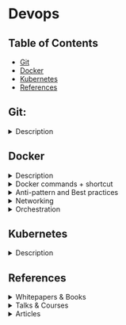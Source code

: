 # Devops

## Table of Contents
- [Git](#git)
- [Docker](#docker)
- [Kubernetes](#kubernetes)
- [References](#references)

## Git:

<details>
<summary>Description</summary>

- For more details:
    - [Oh Shit, Git!?!](https://ohshitgit.com/)

</details>

## Docker

<details>
<summary>Description</summary>

- Docker is an engine that runs containers.
- A container is a sealed, self-contained unit of software that have everything needed to run a service.
    - It uses **namespacing** and **Control Groups** to isolate resources per process (or group of processes).
    - **Namespacing** is a hard disk segmentation that allows to isolate resources per process (or group of processes). For example, we can namespace a process:
        - to restrict the area of a hard drive that is available or 
        - to restrict the network devices that are available or 
        - to restrict the ability to talk to other processes or the ability to see other processes
    - **A Control Group** is used to limit the amount of resources that a particular process can use. For example, we can use a control group:
        - to limit the amount of memory that a process can use
        - to limit the amount of cpu, the amount of hard drive I/O and the amount of network bandwidth as well
- Containers make deployment easy:
    - Deploying is as simple as running a new container, routing users to the new one, and trashing the old one. 
    - It can even be automated by **orchestration** tools.
- A **Docker image** 
    - It contains everything it needs to run, independent of the Linux server on which it lives: a copy of the OS, a database, code, configuration files, dependencies, etc.
    - It can be packaged and shared with other Docker admin
- A **Dangling image**
    - It's layers that have no relationship to any tagged images. 
    - It no longer serves a purpose and consumes disk space.
- **Docker Hub**:
- Docker Flow: image --> Running Container --> Stopped container --> new image
- Requirements:
    - Docker needs a Linux server
    - In the same server, 2 different containers could run two different OS
    - E.g., A server is running two containers, the 1st. one can be based on RedHat Linux and he 2nd. one can run any operating system.
- Shortcuts:
    - Exit:
    - 
- For more details:

</details>

<details>
<summary>Docker commands + shortcut</summary>

- docker run: 
    - The Container has a main process
    - The container stops when the main process stops
    - The container is not done until the main process exits, even if the the container has other processes
    - The container has a name. 
    - Docker will make a name up if it isnot included in the command
    - Exit: `CTL d` or `exit`
    - Resource Constraints:
        - Memory limits: docker run --memory maximum-allowed-memory {image-name} {command}
- docker attach:
    - Detach and keep a docker running: `ctl+p ctl+q`
- docker exec:
    - Starts another process in an existing container
    - Great for debugging and DB administration
    - Can't add ports, volumes, etc.
- docker logs:
    - To look at container Output
    - Good particularly when a container stopped
    - Logs are available as long as their container is also available
    - Don't let the output get too large: it could slow down Docker to the point where our whole system becomes unresponsive
- docker kill
- docker rm

</details>

<details>
<summary>Anti-pattern and Best practices</summary>

- Don't let our containers fetch dependencies when they start:
    - Dependencies may be unavailable when container starts.
    - Include all dependencies in the container image.
    - E.g. An docker image requires node.js libraries but it doesn't include them:
        - When a container is created from this image, it fetches all node.js libraries that it needs
        - Some day, a library could be removed from node.js repo, all our containers just stops
- Don't leave important things in unnamed stopped containers:
    - You may remove them when you need to clean up stopped containers

</details>

<details>
<summary>Networking</summary>

- Programs in containers are isolated from the internet by default
- We can group our containers into private networks
- We explicitly choose who can connect to whom
- Dockers let Expose/Publish ports:
    - It makes the port accessible from outside the machine on which the docker is beeing hosted
    - It let connections in
    - It let private networks to connect between containers
    - To do it we need to specify: 
        - The **internal port** our program is listening on
        - The **external port** our container should be listening on the outside
        - The protocole to use
    - Expose ports Dynamically:
        - The port inside the container is fixed
        - The port on the host is chosen from the unused ports
        - This allows many containers running programs with fixed ports
        - This often is used with a service discovery program like Kubernetees

</details>

<details>
<summary>Orchestration</summary>

</details>

## Kubernetes

<details>
<summary>Description</summary>

- For more details:

</details>

## References

<details>
<summary>Whitepapers & Books</summary>

</details>

<details>
<summary>Talks & Courses</summary>

</details>

<details>
<summary>Articles</summary>

- [Oh Shit, Git!?!](https://ohshitgit.com/)

</details>
